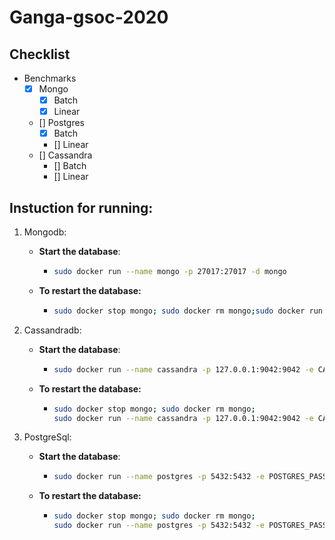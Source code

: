 # Ganga-gsoc-2020

## Checklist

- Benchmarks
  - [x] Mongo
    - [x] Batch
    - [x] Linear
  - []  Postgres
    - [x] Batch
    - [] Linear
  - []  Cassandra
    - [] Batch
    - [] Linear

## Instuction for running:

1. Mongodb:

   - **Start the database**:

     - ```bash
       sudo docker run --name mongo -p 27017:27017 -d mongo
       ```

   - **To restart the database:**

     - ```bash
       sudo docker stop mongo; sudo docker rm mongo;sudo docker run --name mongo -p 27017:27017 -d mongo
       ```

2. Cassandradb:

   - **Start the database**:

     - ```bash
       sudo docker run --name cassandra -p 127.0.0.1:9042:9042 -e CASSANDRA_CLUSTER_NAME=GangaTest -e CASSANDRA_ENDPOINT_SNITCH=GossipingPropertyFileSnitch -e CASSANDRA_DC=datacenter1 -d cassandra
       ```

   - **To restart the database:**

     - ```bash
       sudo docker stop mongo; sudo docker rm mongo;
       sudo docker run --name cassandra -p 127.0.0.1:9042:9042 -e CASSANDRA_CLUSTER_NAME=GangaTest -e CASSANDRA_ENDPOINT_SNITCH=GossipingPropertyFileSnitch -e CASSANDRA_DC=datacenter1 -d cassandra
       ```

3. PostgreSql:

   - **Start the database**:

     - ```bash
       sudo docker run --name postgres -p 5432:5432 -e POSTGRES_PASSWORD=ganga -d postgres
       ```

   - **To restart the database:**

     - ```bash
       sudo docker stop mongo; sudo docker rm mongo;
       sudo docker run --name postgres -p 5432:5432 -e POSTGRES_PASSWORD=ganga -d postgres
       ```